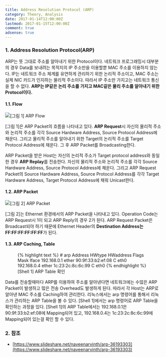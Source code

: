 ```yaml
---
title: Address Resolution Protocol (ARP)
category: Theory, Analysis
date: 2017-01-14T12:00:00Z
lastmod: 2017-01-15T12:00:00Z
comment: true
adsense: true
---
```


### 1. Address Resolution Protocol(ARP)

ARP는 뜻 그대로 주소를 알아내기 위한 Protocol이다. 네트워크 프로그래밍시 대부분의 경우 Data를 보내려는 목적지의 IP 주소만을 이용할뿐 MAC 주소를 이용하지 않는다. IP는 네트워크 주소 체계를 유연하게 관리하기 위한 논리적 주소이고, MAC 주소는 실제 NIC 카드가 인지하는 물리적 주소이다. 따라서 IP 주소만 가지고는 네트워크 통신을 할 수 없다. **ARP는 IP같은 논리 주소를 가지고 MAC같은 물리 주소를 알아내기 위한 Protocol이다.**

#### 1.1. Flow

![[그림 1] ARP Flow]({{site.baseurl}}/images/theory_analysis/ARP/ARP_Flow.PNG)

[그림 1]은 ARP Packet의 흐름을 나타내고 있다. **ARP Request**시 자신의 물리적 주소와 논리적 주소를 각각 Source Hardware Address, Source Protocol Address에 채운다. 그리고 물리적 주소를 알아내기 위한 Target의 논리적 주소를 Target Protocol Address에 채운다. 그 후 ARP Packet를 Broadcasting한다.

ARP Packet을 받은 Host는 자신의 논리적 주소가 Target protocol address와 동일한 경우 **ARP Replay**를 전송한다. 자신의 물리적 주소와 논리적 주소를 각각 Source Hardware Address, Source Protocol Address에 채운다. 그리고 ARP Request Packet의 Source Hardware Address, Source Protocol Address를 각각 Target Hardware Address, Target Protocol Address에 채워 Unicast한다.

#### 1.2. ARP Packet

![[그림 2] ARP Packet]({{site.baseurl}}/images/theory_analysis/ARP/ARP_Packet.PNG)

[그림 2]는 Ethernet 환경에서의 ARP Packet을 나타내고 있다. Operation Code는 ARP Request시 1이 되고 ARP Reply의 경우 2가 된다. ARP Request Packet은 Broadcast되야 하기 때문에 Ethernet Header의 **Destination Address는 FF:FF:FF:FF:FF:FF**가 된다.

#### 1.3. ARP Caching, Table

<figure>
{% highlight text %}
# arp
Address                  HWtype  HWaddress           Flags Mask            Iface
192.168.0.1              ether   90:9f:33:b2:ef:08   C                     eth0
192.168.0.4              ether   1c:23:2c:8c:6c:99   C                     eth0
{% endhighlight %}
<figcaption class="caption">[Shell 1] ARP Table 확인</figcaption>
</figure>

Data를 전송할때마다 ARP를 이용하여 주소를 알아낸다면 네트워크에는 수많은 ARP Packet이 발생하고 많은 전송 Overhead도 발생하게 된다. 따라서 각 Host는 ARP로 알아낸 MAC 주소를 Caching하여 관리한다. 리눅스에서는 arp 명령어를 통해서 리눅스가 관리하는 ARP Table을 볼 수 있다. [Shell 1]에서는 arp 명령어로 ARP Table을 확인하는 과정을 있다. [Shell 1]의 ARP Table에서는 192.168.0.1은 90:9f:33:b2:ef:08에 Mapping되어 있고, 192.168.0.4는 1c:23:2c:8c:6c:99에 Mapping되어 있는걸 확인 할 수 있다.

### 2. 참조

* [https://www.slideshare.net/naveenarvinth/arp-36193303](https://www.slideshare.net/naveenarvinth/arp-36193303)
